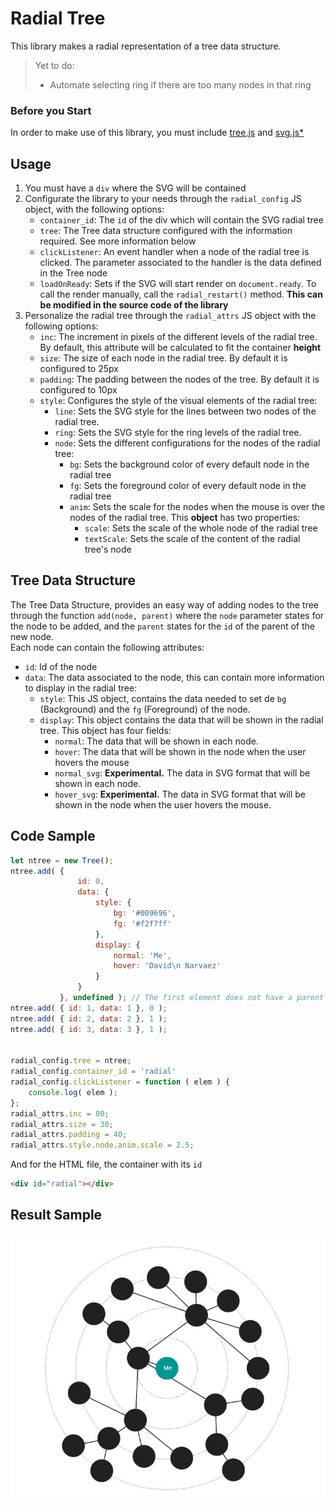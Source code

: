 # Radial Tree

This library makes a radial representation of a tree data structure.

> Yet to do:
> * Automate selecting ring if there are too many nodes in that ring

### Before you Start
In order to make use of this library, you must include [tree.js](https://github.com/dnarvaez27/JavaScript-Graphics/blob/master/src/datastructures/tree/tree.js)
and [svg.js*](https://github.com/dnarvaez27/JavaScript-Graphics/blob/master/src/tree/radial/svg.min.js)

## Usage
1. You must have a ```div``` where the SVG will be contained
2. Configurate the library to your needs through the ```radial_config``` JS object, with the following options:  
    * ```container_id```: The ```id``` of the div which will contain the SVG radial tree
    * ```tree```: The Tree data structure configured with the information required. See more information below
    * ```clickListener```: An event handler when a node of the radial tree is clicked. The parameter associated to the handler is the data defined in the Tree node
    * ```loadOnReady```: Sets if the SVG will start render on ```document.ready```. To call the render manually, call the ```radial_restart()``` method. **This can be modified in the source code of the library**
3. Personalize the radial tree through the ```radial_attrs``` JS object with the following options:  
    * ```inc```: The increment in pixels of the different levels of the radial tree. By default, this attribute will be calculated to fit the container **height**
    * ```size```: The size of each node in the radial tree. By default it is configured to 25px
    * ```padding```: The padding between the nodes of the tree. By default it is configured to 10px
    * ```style```: Configures the style of the visual elements of the radial tree:
        * ```line```: Sets the SVG style for the lines between two nodes of the radial tree.
        * ```ring```: Sets the SVG style for the ring levels of the radial tree.
        * ```node```: Sets the different configurations for the nodes of the radial tree:
            * ```bg```: Sets the background color of every default node in the radial tree
            * ```fg```: Sets the foreground color of every default node in the radial tree
            * ```anim```: Sets the scale for the nodes when the mouse is over the nodes of the radial tree.
                          This **object** has two properties: 
                * ```scale```: Sets the scale of the whole node of the radial tree
                * ```textScale```: Sets the scale of the content of the radial tree's node

## Tree Data Structure
The Tree Data Structure, provides an easy way of adding nodes to the tree through the function ```add(node, parent)```
where the ```node``` parameter states for the node to be added, and the ```parent``` states for the ```id``` of the parent of the new node.  
Each node can contain the following attributes:
* ```id```: Id of the node
* ```data```: The data associated to the node, this can contain more information to display in the radial tree:
    * ```style```: This JS object, contains the data needed to set de ```bg``` (Background) and the ```fg``` (Foreground) of the node.
    * ```display```: This object contains the data that will be shown in the radial tree. This object has four fields:
        * ```normal```: The data that will be shown in each node.
        * ```hover```: The data that will be shown in the node when the user hovers the mouse
        * ```normal_svg```: **Experimental.** The data in SVG format that will be shown in each node.
        * ```hover_svg```: **Experimental.** The data in SVG format that will be shown in the node when the user hovers the mouse.

## Code Sample

``` JavaScript
let ntree = new Tree();
ntree.add( {
               id: 0,
               data: {
                   style: {
                       bg: '#009696',
                       fg: '#f2f7ff'
                   },
                   display: {
                       normal: 'Me',
                       hover: 'David\n Narvaez'
                   }
               }
           }, undefined ); // The first element does not have a parent
ntree.add( { id: 1, data: 1 }, 0 );
ntree.add( { id: 2, data: 2 }, 1 );
ntree.add( { id: 3, data: 3 }, 1 );


radial_config.tree = ntree;
radial_config.container_id = 'radial'
radial_config.clickListener = function ( elem ) {
    console.log( elem );
};
radial_attrs.inc = 80;
radial_attrs.size = 30;
radial_attrs.padding = 40;
radial_attrs.style.node.anim.scale = 2.5;
```
And for the HTML file, the container with its ```id```
``` HTML
<div id="radial"></div> 
```

## Result Sample
![](https://github.com/dnarvaez27/JavaScript-Graphics/blob/master/imgs/RadialTree.JPG)
